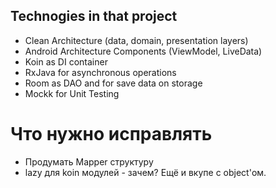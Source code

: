 ## Technogies in that project
- Clean Architecture (data, domain, presentation layers)
- Android Architecture Components (ViewModel, LiveData)
- Koin as DI container
- RxJava for asynchronous operations
- Room as DAO and for save data on storage
- Mockk for Unit Testing

# Что нужно исправлять
- Продумать Mapper структуру
- lazy для koin модулей - зачем? Ещё и вкупе с object'ом.